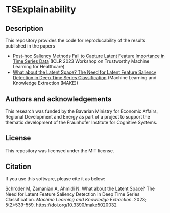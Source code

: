 # TSExplainability


## Description
This repository provides the code for reproducability of the results published in the papers
* [Post-hoc Saliency Methods Fail to Capture Latent Feature Importance in Time Series Data](https://openreview.net/forum?id=Tmb13sYJwP) (ICLR 2023 Workshop on Trustworthy Machine Learning for Healthcare)
* [What about the Latent Space? The Need for Latent Feature Saliency Detection in Deep Time Series Classification](https://www.mdpi.com/2504-4990/5/2/32).(Machine Learning and Knowledge Extraction (MAKE))

## Authors and acknowledgements
This research was funded by the Bavarian Ministry for Economic Affairs, Regional Development and Energy as part of a project to support the thematic development of the Fraunhofer Institute for Cognitive Systems.

## License
This repository was licensed under the MIT license.

## Citation

If you use this software, please cite it as below:

Schröder M, Zamanian A, Ahmidi N. What about the Latent Space? The Need for Latent Feature Saliency Detection in Deep Time Series Classification. *Machine Learning and Knowledge Extraction*. 2023; 5(2):539-559. https://doi.org/10.3390/make5020032